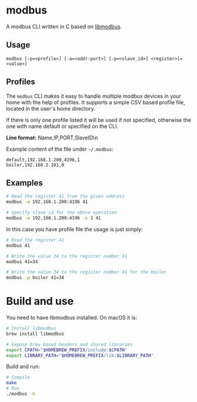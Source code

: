 # modbus
A modbus CLI written in C based on [libmodbus](https://github.com/stephane/libmodbus).

## Usage

```
modbus [-p=<profile>] [-a=<addr:port>] [-p=<slave_id>] <register>[=<value>]
```

## Profiles
The `modbus` CLI makes it easy to handle multiple modbus devices in your home with the help of profiles. It supports a simple CSV based profile file, located in the user's home directory.

If there is only one profile listed it will be used if not specified, otherwise the one with name default or specified on the CLI.

**Line format:** Name,IP,PORT,SlaveID\n

Example content of the file under `~/.modbus`:

```csv
default,192.168.1.200,4196,1
boiler,192.168.2.101,0
```

## Examples

```bash
# Read the register 41 from the given address
modbus -a 192.168.1.200:4196 41

# Specify slave id for the above operation
modbus -a 192.168.1.200:4196 -s 1 41
```

In this case you have profile file the usage is just simply:

```bash
# Read the register 41
modbus 41

# Write the value 34 to the register number 41
modbus 41=34

# Write the value 34 to the register number 41 for the boiler
modbus -p boiler 41=34
```


# Build and use

You need to have libmodbus installed. On macOS it is:

```bash
# Install libmodbus
brew install libmodbus

# Expose brew based headers and shared libraries
export CPATH="$HOMEBREW_PREFIX/include:$CPATH"
export LIBRARY_PATH="$HOMEBREW_PREFIX/lib:$LIBRARY_PATH"
```

Build and run:

```bash
# Compile
make
# Run
./modbus -h
```